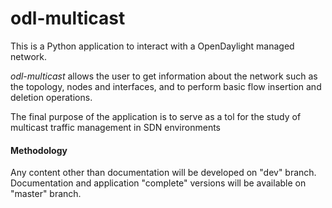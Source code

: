 # odl-multicast

This is a Python application to interact with a OpenDaylight managed network.

*odl-multicast* allows the user to get  information about the network such as the topology, nodes and interfaces, and to perform basic flow insertion and deletion operations.

The final purpose of the application is to serve as a tol for the study of multicast traffic management in SDN environments

#### Methodology
Any content other than documentation will be developed on "dev" branch.
Documentation and application "complete" versions will be available on "master" branch.
